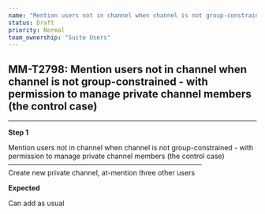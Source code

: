 ```yaml
---
name: "Mention users not in channel when channel is not group-constrained  - with permission to manage private channel members (the control case)"
status: Draft
priority: Normal
team_ownership: "Suite Users"
---
```


## MM-T2798: Mention users not in channel when channel is not group-constrained - with permission to manage private channel members (the control case)

---

**Step 1**

Mention users not in channel when channel is not group-constrained - with permission to manage private channel members (the control case)\
————————————————————————————\
Create new private channel, at-mention three other users

**Expected**

Can add as usual
